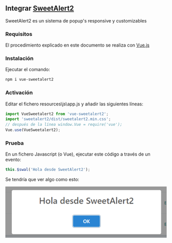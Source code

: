 ## Integrar [SweetAlert2](https://sweetalert2.github.io/)
SweetAlert2 es un sistema de popup's responsive y customizables
### Requisitos
El procedimiento explicado en este documento se realiza con [Vue.js](https://laravel.com/docs/7.x/frontend#writing-vue-components)
### Instalación
Ejecutar el comando:
```bash
npm i vue-sweetalert2
```
### Activación
Editar el fichero resources\js\app.js y añadir las siguientes líneas:
```javascript
import VueSweetalert2 from 'vue-sweetalert2';
import 'sweetalert2/dist/sweetalert2.min.css';
// después de la línea window.Vue = require('vue');
Vue.use(VueSweetalert2);
```
### Prueba
En un fichero Javascript (o Vue), ejecutar este código a través de un evento:
```javascript
this.$swal('Hola desde SweetAlert2');
```
Se tendría que ver algo como esto:

![Prueba SweetAlert2](../images/prueba-sweetalert2.png)
